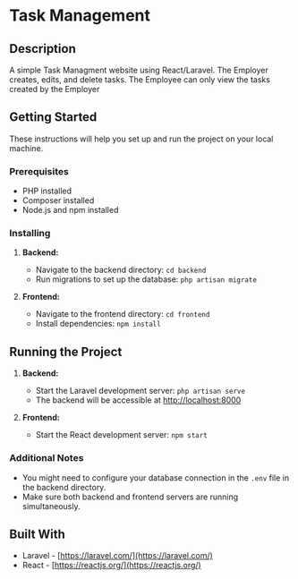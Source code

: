 # Task Management

## Description

A simple Task Managment website using React/Laravel. The Employer creates, edits, and delete tasks. The Employee can only view the tasks created by the Employer

## Getting Started

These instructions will help you set up and run the project on your local machine.

### Prerequisites

- PHP installed
- Composer installed
- Node.js and npm installed

### Installing

1. **Backend:**
   - Navigate to the backend directory: `cd backend`
   - Run migrations to set up the database: `php artisan migrate`

2. **Frontend:**
   - Navigate to the frontend directory: `cd frontend`
   - Install dependencies: `npm install`

## Running the Project

1. **Backend:**
   - Start the Laravel development server: `php artisan serve`
   - The backend will be accessible at [http://localhost:8000](http://localhost:8000)

2. **Frontend:**
   - Start the React development server: `npm start`

### Additional Notes

- You might need to configure your database connection in the `.env` file in the backend directory.
- Make sure both backend and frontend servers are running simultaneously.

## Built With

- Laravel - [https://laravel.com/](https://laravel.com/)
- React - [https://reactjs.org/](https://reactjs.org/)
